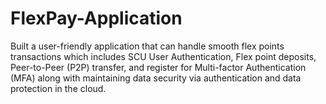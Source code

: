 # FlexPay-Application
Built a user-friendly application that can handle smooth flex points transactions which includes SCU User Authentication, Flex point deposits, Peer-to-Peer (P2P) transfer, and register for Multi-factor Authentication (MFA) along with maintaining data security via authentication and data protection in the cloud.
